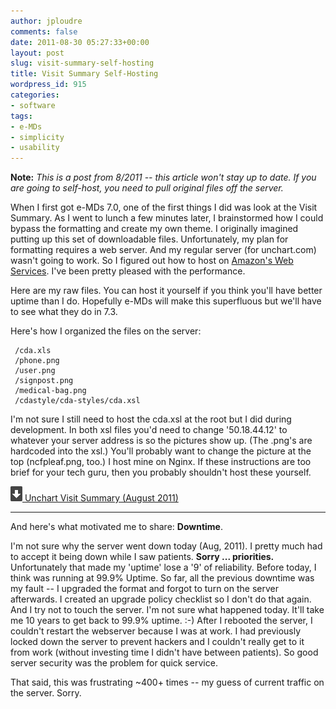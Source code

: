 ```yaml
---
author: jploudre
comments: false
date: 2011-08-30 05:27:33+00:00
layout: post
slug: visit-summary-self-hosting
title: Visit Summary Self-Hosting
wordpress_id: 915
categories:
- software
tags:
- e-MDs
- simplicity
- usability
---
```


**Note:** *This is a post from 8/2011 -- this article won't stay up to date. If you are going to self-host, you need to pull original files off the server.*


When I first got e-MDs 7.0, one of the first things I did was look at the Visit Summary. As I went to lunch a few minutes later, I brainstormed how I could bypass the formatting and create my own theme. I originally imagined putting up this set of downloadable files. Unfortunately, my plan for formatting requires a web server. And my regular server (for unchart.com) wasn't going to work. So I figured out how to host on [Amazon's Web Services](http://unchart.com/2011/amazon-web-services/). I've been pretty pleased with the performance. 

Here are my raw files. You can host it yourself if you think you'll have better uptime than I do. Hopefully e-MDs will make this superfluous but we'll have to see what they do in  7.3.

Here's how I organized the files on the server:

     /cda.xls
     /phone.png
     /user.png
     /signpost.png
     /medical-bag.png
     /cdastyle/cda-styles/cda.xsl
     
I'm not sure I still need to host the cda.xsl at the root but I did during development. In both xsl files you'd need to change '50.18.44.12' to whatever your server address is so the pictures show up. (The .png's are hardcoded into the xsl.) You'll probably want to change the picture at the top (ncfpleaf.png, too.) I host mine on Nginx. If these instructions are too brief for your tech guru, then you probably shouldn't host these yourself.

[![](/files/2011/01/57-download.png) Unchart Visit Summary (August 2011)](/files/2011/08/Unchart-Visit-Summary-Aug2011.zip)

-----------------------

And here's what motivated me to share: **Downtime**.

I'm not sure why the server went down today (Aug, 2011). I pretty much had to accept it being down while I saw patients. **Sorry ... priorities.** Unfortunately that made my 'uptime' lose a  '9' of reliability. Before today, I think was running at 99.9% Uptime. So far, all the previous downtime was my fault -- I upgraded the format and forgot to turn on the server afterwards. I created an upgrade policy checklist so I don't do that again. And I try not to touch the server. I'm not sure what happened today. It'll take me 10 years to get back to 99.9% uptime. :-) After I rebooted the server, I couldn't restart the webserver because I was at work. I had previously locked down the server to prevent hackers and I couldn't really get to it from work (without investing time I didn't have between patients). So good server security was the problem for quick service.

That said, this was frustrating ~400+ times -- my guess of current traffic on the server. Sorry.
